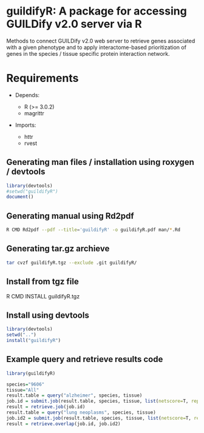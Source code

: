 # guildifyR: A package for accessing GUILDify v2.0 server via R
Methods to connect GUILDify v2.0 web server to
retrieve genes associated with a given phenotype and 
to apply interactome-based prioritization of genes in
the species / tissue specific protein interaction network.

# Requirements
- Depends:
    * R (>= 3.0.2)
    * magrittr

- Imports:
    * httr
    * rvest

## Generating man files / installation using roxygen / devtools
```R
library(devtools)
#setwd("guildifyR")
document()
```

## Generating manual using Rd2pdf
```bash
R CMD Rd2pdf --pdf --title='guildifyR' -o guildifyR.pdf man/*.Rd
```

## Generating tar.gz archieve
```bash
tar cvzf guildifyR.tgz --exclude .git guildifyR/
```

## Install from tgz file
R CMD INSTALL guildifyR.tgz

## Install using devtools
```R
library(devtools)
setwd("..")
install("guildifyR")
```

## Example query and retrieve results code
```R
library(guildifyR)

species="9606"
tissue="All"
result.table = query("alzheimer", species, tissue)
job.id = submit.job(result.table, species, tissue, list(netscore=T, repetitionSelector=3, iterationSelector=2))
result = retrieve.job(job.id)
result.table = query("lung neoplasms", species, tissue)
job.id2 = submit.job(result.table, species, tissue, list(netscore=T, repetitionSelector=3, iterationSelector=2))
result = retrieve.overlap(job.id, job.id2)
```

